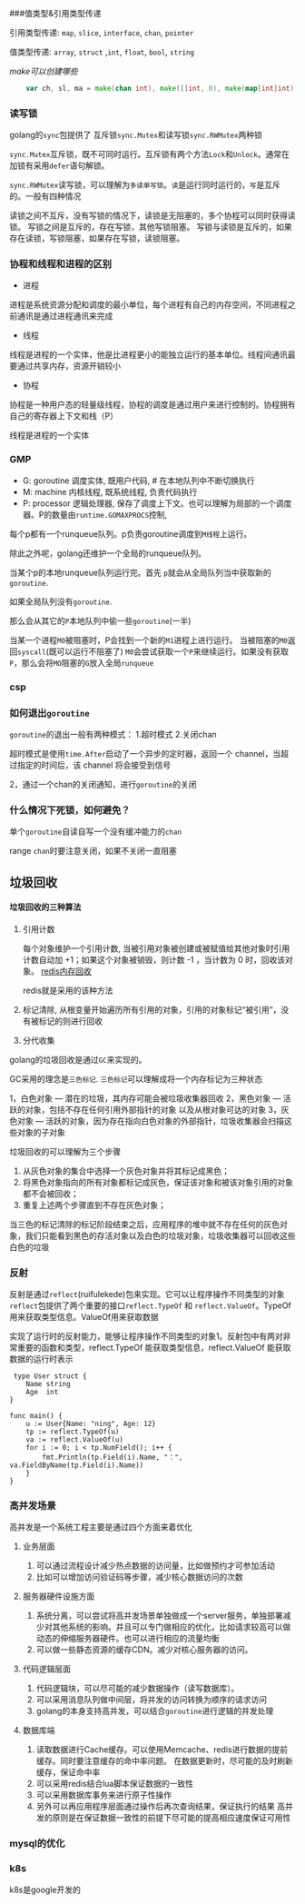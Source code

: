 ###值类型&引用类型传递

引用类型传递: `map`, `slice`, `interface`, `chan`, `pointer` 

值类型传递: `array`, `struct` ,`int`, `float`, `bool`, `string`

*make可以创建哪些*

```go
	var ch, sl, ma = make(chan int), make([]int, 0), make(map[int]int)
```

### 读写锁

golang的`sync`包提供了 互斥锁`sync.Mutex`和读写锁`sync.RWMutex`两种锁

`sync.Mutex`互斥锁，既不可同时运行。互斥锁有两个方法`Lock`和`Unlock`。通常在加锁有采用`defer`语句解锁。

`sync.RWMutex`读写锁，可以理解为`多读单写锁`。`读`是运行同时运行的，`写`是互斥的。一般有四种情况

读锁之间不互斥，没有写锁的情况下，读锁是无阻塞的，多个协程可以同时获得读锁。
写锁之间是互斥的，存在写锁，其他写锁阻塞。
写锁与读锁是互斥的，如果存在读锁，写锁阻塞，如果存在写锁，读锁阻塞。


### 协程和线程和进程的区别

* 进程

进程是系统资源分配和调度的最小单位，每个进程有自己的内存空间，不同进程之前通讯是通过进程通讯来完成

* 线程

线程是进程的一个实体，他是比进程更小的能独立运行的基本单位。线程间通讯最要通过共享内存，资源开销较小

* 协程

协程是一种用户态的轻量级线程，协程的调度是通过用户来进行控制的。协程拥有自己的寄存器上下文和栈（P）


线程是进程的一个实体

### GMP

* G: goroutine 调度实体, 既用户代码,   # 在本地队列中不断切换执行
* M: machine 内核线程, 既系统线程, 负责代码执行
* P: processor 逻辑处理器, 保存了调度上下文。也可以理解为局部的一个调度器。P的数量由`runtime.GOMAXPROCS`控制, 

每个p都有一个runqueue队列。p负责goroutine调度到`M线程`上运行。

除此之外呢，golang还维护一个全局的runqueue队列。


当某个p的本地runqueue队列运行完。首先 `p`就会从全局队列当中获取新的`goroutine`.

如果全局队列没有`goroutine`.

那么会从其它的`P`本地队列中偷一些`goroutine`(一半)


当某一个进程`M0`被阻塞时，P会找到一个新的`M1`进程上进行运行。
当被阻塞的`M0`返回`syscall`(既可以运行不阻塞了) `M0`会尝试获取一个`P`来继续运行。如果没有获取`P`，那么会将`MO`阻塞的`G`放入全局`runqueue`

### csp



### 如何退出`goroutine`

`goroutine`的退出一般有两种模式： 1.超时模式 2.关闭chan

超时模式是使用`time.After`启动了一个异步的定时器，返回一个 channel，当超过指定的时间后，该 channel 将会接受到信号

2，通过一个chan的关闭通知，进行`goroutine`的关闭 

### 什么情况下死锁，如何避免？

单个`goroutine`自读自写一个没有缓冲能力的`chan`

range `chan`时要注意关闭，如果不关闭一直阻塞


## 垃圾回收

#### 垃圾回收的三种算法

1. 引用计数

	每个对象维护一个引用计数, 当被引用对象被创建或被赋值给其他对象时引用计数自动加 +1；如果这个对象被销毁，则计数 -1 ，当计数为 0 时，回收该对象。 [redis内存回收](https://iscod.github.io/#/nosql/redis?id=%e5%86%85%e5%ad%98%e5%9b%9e%e6%94%b6)

	 redis就是采用的该种方法
2. 标记清除, 从根变量开始遍历所有引用的对象，引用的对象标记“被引用”，没有被标记的则进行回收
3. 分代收集

golang的垃圾回收是通过`GC`来实现的。

GC采用的理念是`三色标记`. `三色标记`可以理解成将一个内存标记为三种状态

1，白色对象 — 潜在的垃圾，其内存可能会被垃圾收集器回收
2，黑色对象 — 活跃的对象，包括不存在任何引用外部指针的对象 以及从根对象可达的对象
3，灰色对象 — 活跃的对象，因为存在指向白色对象的外部指针，垃圾收集器会扫描这些对象的子对象

垃圾回收的可以理解为三个步骤

1. 从灰色对象的集合中选择一个灰色对象并将其标记成黑色；
2. 将黑色对象指向的所有对象都标记成灰色，保证该对象和被该对象引用的对象都不会被回收；
3. 重复上述两个步骤直到不存在灰色对象；

当三色的标记清除的标记阶段结束之后，应用程序的堆中就不存在任何的灰色对象，我们只能看到黑色的存活对象以及白色的垃圾对象，垃圾收集器可以回收这些白色的垃圾

### 反射

反射是通过`reflect`(ruifulekede)包来实现。它可以让程序操作不同类型的对象
`reflect`包提供了两个重要的接口`reflect.TypeOf` 和 `reflect.ValueOf`。TypeOf用来获取类型信息。ValueOf用来获取数据

 实现了运行时的反射能力，能够让程序操作不同类型的对象1。反射包中有两对非常重要的函数和类型，reflect.TypeOf 能获取类型信息，reflect.ValueOf 能获取数据的运行时表示

```
 type User struct {
	Name string
	Age  int
}

func main() {
	u := User{Name: "ning", Age: 12}
	tp := reflect.TypeOf(u)
	va := reflect.ValueOf(u)
	for i := 0; i < tp.NumField(); i++ {
		fmt.Println(tp.Field(i).Name, "：", va.FieldByName(tp.Field(i).Name))
	}
}

```


### 高并发场景

高并发是一个系统工程主要是通过四个方面来着优化

1. 业务层面
	1. 可以通过流程设计减少热点数据的访问量，比如做预约才可参加活动
	1. 比如可以增加访问验证码等步骤，减少核心数据访问的次数

1. 服务器硬件设施方面
	1. 系统分离，可以尝试将高并发场景单独做成一个server服务，单独部署减少对其他系统的影响。并且可以专门做相应的优化，比如请求较高可以做动态的伸缩服务器硬件。也可以进行相应的流量均衡
	1. 可以做一些静态资源的缓存CDN。减少对核心服务器的访问。

1. 代码逻辑层面
	1. 代码逻辑块，可以尽可能的减少数据操作（读写数据库）。
	1. 可以采用消息队列做中间层，将并发的访问转换为顺序的请求访问
	1. golang的本身支持高并发，可以结合`goroutine`进行逻辑的并发处理
1. 数据库端
   	1. 读取数据进行Cache缓存。可以使用Memcache、redis进行数据的提前缓存。同时要注意缓存的命中率问题。
   	在数据更新时，尽可能的及时刷新缓存，保证命中率
 	1. 可以采用redis结合lua脚本保证数据的一致性
 	1. 可以采用数据库事务来进行原子性操作
 	1. 另外可以再应用程序层面通过操作后再次查询结果，保证执行的结果
高并发的原则是在保证数据一致性的前提下尽可能的提高相应速度保证可用性

### mysql的优化




### k8s


k8s是google开发的



